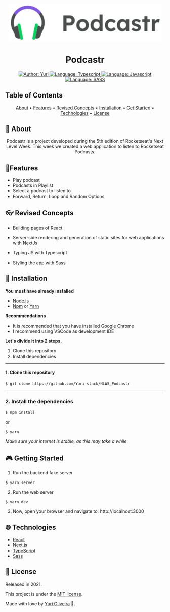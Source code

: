 <h1 align="center">
<br><img  src="https://raw.githubusercontent.com/Yuri-stack/NLW5_Podcastr/993c4592f05c84be0ed21e7266a3919da2817b3d/public/logo.svg"  alt="Logo"  width="480"><br><br>
Podcastr
</h1>

<div>
<p align="center">
    <a href="https://www.linkedin.com/in/yuri-silva99/" target="_blank">
        <img src="https://img.shields.io/static/v1?label=Author&message=Yuri&color=00ff99&style=for-the-badge&logo=LinkedIn" alt="Author: Yuri">
    </a>
    <a href="#">
        <img src="https://img.shields.io/static/v1?label=Language&message=Typescript&color=blue&style=for-the-badge&logo=Typescript" alt="Language: Typescript">
    </a>
    <a href="#">
        <img src="https://img.shields.io/static/v1?label=Language&message=Javascript&color=yellow&style=for-the-badge&logo=JavaScript" alt="Language: Javascript">
    </a>
    <a href="#">
        <img src="https://img.shields.io/static/v1?label=Language&message=SASS&color=ff69b4&style=for-the-badge&logo=SASS" alt="Language: SASS">
    </a>
</p>

</div>

## Table of Contents

<p align="center">
 <a href="#about">About</a> •
 <a href="#features">Features</a> •
 <a href="#revised-concepts">Revised Concepts</a> • 
 <a href="#installation">Installation</a> • 
 <a href="#getting-started">Get Started</a> • 
 <a href="#technologies">Technologies</a> • 
 <a href="#license">License</a>
</p>

## 📌 About
<div>

<p  align="center">
Podcastr is a project developed during the 5th edition of Rocketseat's Next Level Week. This week we created a web application to listen to Rocketseat Podcasts.
</p>

</div>
 

## 🚀Features

- Play podcast
- Podcasts in Playlist
- Select a podcast to listen to
- Forward, Return, Loop and Random Options


## 👓 Revised Concepts

- Building pages of React
- Server-side rendering and generation of static sites for web applications with NextJs

- Typing JS with Typescript

- Styling the app with Sass

## 📕 Installation

**You must have already installed**
- [Node.js](https://nodejs.org/en/)
- [Npm](https://www.npmjs.com/) or [Yarn](https://yarnpkg.com/)

**Recommendations**
-   It is recommended that you have installed Google Chrome
-   I recommend using VSCode as development IDE

**Let's divide it into 2 steps.**

1. Clone this repository
2. Install dependencies
  ---
#### 1. Clone this repository
```
$ git clone https://github.com/Yuri-stack/NLW5_Podcastr
```
---
### 2. Install the dependencies
```
$ npm install
```
or
```
$ yarn
```

*Make sure your internet is stable, as this may take a while* 

## 🎮 Getting Started

1. Run the backend fake server
```
$ yarn server
```
2. Run the web server
```
$ yarn dev
```
3. Now, open your browser and navigate to: http://localhost:3000

## 🌐 Technologies

- [React ](https://reactjs.org/)
- [Next.js ](https://nextjs.org/)
- [TypeScript](https://www.typescriptlang.org/)
- [Sass](https://sass-lang.com/)

## 📝 License

Released in 2021.

This project is under the [MIT license](https://github.com/Yuri-stack/ReadMe/blob/main/LICENSE).

Made with love by [Yuri Oliveira](https://github.com/Yuri-stack) 🚀.
